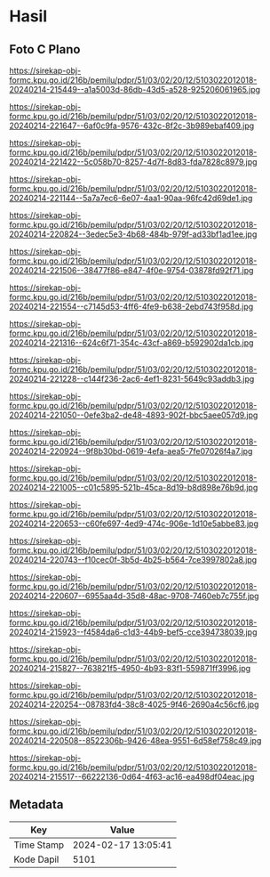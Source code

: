 # Hasil

## Foto C Plano

https://sirekap-obj-formc.kpu.go.id/216b/pemilu/pdpr/51/03/02/20/12/5103022012018-20240214-215449--a1a5003d-86db-43d5-a528-925206061965.jpg

https://sirekap-obj-formc.kpu.go.id/216b/pemilu/pdpr/51/03/02/20/12/5103022012018-20240214-221647--6af0c9fa-9576-432c-8f2c-3b989ebaf409.jpg

https://sirekap-obj-formc.kpu.go.id/216b/pemilu/pdpr/51/03/02/20/12/5103022012018-20240214-221422--5c058b70-8257-4d7f-8d83-fda7828c8979.jpg

https://sirekap-obj-formc.kpu.go.id/216b/pemilu/pdpr/51/03/02/20/12/5103022012018-20240214-221144--5a7a7ec6-6e07-4aa1-90aa-96fc42d69de1.jpg

https://sirekap-obj-formc.kpu.go.id/216b/pemilu/pdpr/51/03/02/20/12/5103022012018-20240214-220824--3edec5e3-4b68-484b-979f-ad33bf1ad1ee.jpg

https://sirekap-obj-formc.kpu.go.id/216b/pemilu/pdpr/51/03/02/20/12/5103022012018-20240214-221506--38477f86-e847-4f0e-9754-03878fd92f71.jpg

https://sirekap-obj-formc.kpu.go.id/216b/pemilu/pdpr/51/03/02/20/12/5103022012018-20240214-221554--c7145d53-4ff6-4fe9-b638-2ebd743f958d.jpg

https://sirekap-obj-formc.kpu.go.id/216b/pemilu/pdpr/51/03/02/20/12/5103022012018-20240214-221316--624c6f71-354c-43cf-a869-b592902da1cb.jpg

https://sirekap-obj-formc.kpu.go.id/216b/pemilu/pdpr/51/03/02/20/12/5103022012018-20240214-221228--c144f236-2ac6-4ef1-8231-5649c93addb3.jpg

https://sirekap-obj-formc.kpu.go.id/216b/pemilu/pdpr/51/03/02/20/12/5103022012018-20240214-221050--0efe3ba2-de48-4893-902f-bbc5aee057d9.jpg

https://sirekap-obj-formc.kpu.go.id/216b/pemilu/pdpr/51/03/02/20/12/5103022012018-20240214-220924--9f8b30bd-0619-4efa-aea5-7fe07026f4a7.jpg

https://sirekap-obj-formc.kpu.go.id/216b/pemilu/pdpr/51/03/02/20/12/5103022012018-20240214-221005--c01c5895-521b-45ca-8d19-b8d898e76b9d.jpg

https://sirekap-obj-formc.kpu.go.id/216b/pemilu/pdpr/51/03/02/20/12/5103022012018-20240214-220653--c60fe697-4ed9-474c-906e-1d10e5abbe83.jpg

https://sirekap-obj-formc.kpu.go.id/216b/pemilu/pdpr/51/03/02/20/12/5103022012018-20240214-220743--f10cec0f-3b5d-4b25-b564-7ce3997802a8.jpg

https://sirekap-obj-formc.kpu.go.id/216b/pemilu/pdpr/51/03/02/20/12/5103022012018-20240214-220607--6955aa4d-35d8-48ac-9708-7460eb7c755f.jpg

https://sirekap-obj-formc.kpu.go.id/216b/pemilu/pdpr/51/03/02/20/12/5103022012018-20240214-215923--f4584da6-c1d3-44b9-bef5-cce394738039.jpg

https://sirekap-obj-formc.kpu.go.id/216b/pemilu/pdpr/51/03/02/20/12/5103022012018-20240214-215827--763821f5-4950-4b93-83f1-559871ff3996.jpg

https://sirekap-obj-formc.kpu.go.id/216b/pemilu/pdpr/51/03/02/20/12/5103022012018-20240214-220254--08783fd4-38c8-4025-9f46-2690a4c56cf6.jpg

https://sirekap-obj-formc.kpu.go.id/216b/pemilu/pdpr/51/03/02/20/12/5103022012018-20240214-220508--8522306b-9426-48ea-9551-6d58ef758c49.jpg

https://sirekap-obj-formc.kpu.go.id/216b/pemilu/pdpr/51/03/02/20/12/5103022012018-20240214-215517--66222136-0d64-4f63-ac16-ea498df04eac.jpg


## Metadata

| Key        | Value               |
| ---------- | ------------------- |
| Time Stamp | 2024-02-17 13:05:41 |
| Kode Dapil | 5101                |



